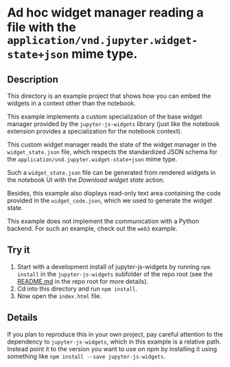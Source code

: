 # Ad hoc widget manager reading a file with the `application/vnd.jupyter.widget-state+json` mime type.

## Description

This directory is an example project that shows how you can embed the widgets in
a context other than the notebook.

This example implements a custom specialization of the base widget manager
provided by the `jupyter-js-widgets` library (just like the notebook extension
provides a specialization for the notebook context).

This custom widget manager reads the state of the widget manager in the
`widget_state.json` file, which respects the standardized JSON schema for the
`application/vnd.jupyter.widget-state+json` mime type.

Such a `widget_state.json` file can be generated from rendered widgets in the
notebook UI with the *Download widget state* action.

Besides, this example also displays read-only text area containing the code
provided in the `widget_code.json`, which we used to generate the widget state.

This example does not implement the communication with a Python backend. For
such an example, check out the `web3` example.

## Try it

1. Start with a development install of jupyter-js-widgets by running
   `npm install` in the `jupyter-js-widgets` subfolder of the repo root
   (see the [README.md](../../../README.md) in the repo root for more details).
2. Cd into this directory and run `npm install`.
3. Now open the `index.html` file.

## Details

If you plan to reproduce this in your own project, pay careful attention to the
dependency to `jupyter-js-widgets`, which in this example is a relative path.
Instead point it to the version you want to use on npm by installing it using
something like `npm install --save jupyter-js-widgets`.
